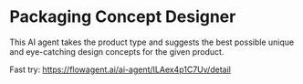 # Packaging Concept Designer

This AI agent takes the product type and suggests the best possible unique and eye-catching design concepts for the given product.

Fast try: https://flowagent.ai/ai-agent/ILAex4p1C7Uv/detail
